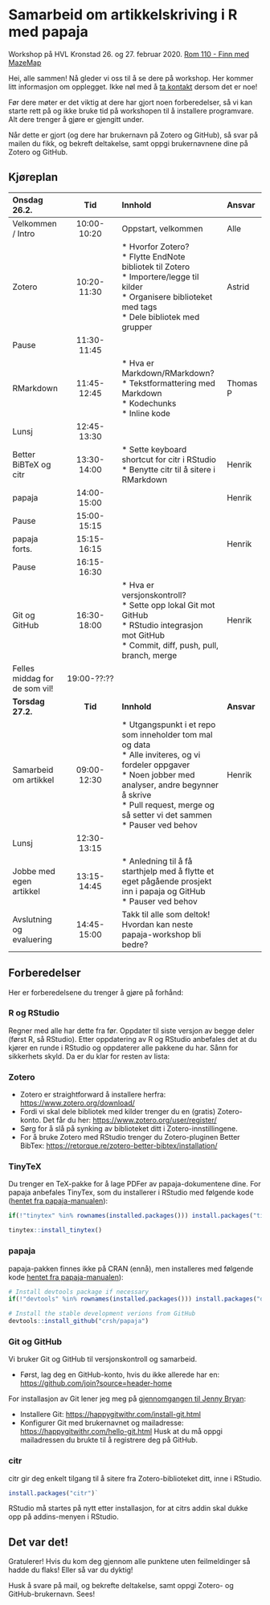 # Samarbeid om artikkelskriving i R med papaja

Workshop på HVL Kronstad 26. og 27. februar 2020. [Rom 110 - Finn med MazeMap](http://bit.ly/2vse5Qb)

Hei, alle sammen! Nå gleder vi oss til å se dere på workshop. Her kommer litt informasjon om opplegget. Ikke nøl med å [ta kontakt](mailto:henrik.sorlie@uib.no) dersom det er noe!  

Før dere møter er det viktig at dere har gjort noen forberedelser, så vi kan starte rett på og ikke bruke tid på workshopen til å installere programvare. Alt dere trenger å gjøre er gjengitt under.

Når dette er gjort (og dere har brukernavn på Zotero og GitHub), så svar på mailen du fikk, og bekreft deltakelse, samt oppgi brukernavnene dine på Zotero og GitHub.

## Kjøreplan
| Onsdag 26.2.      | Tid           | Innhold             | Ansvar |
|:------------------|:-------------:|:--------------------|:-------|
| Velkommen / Intro | 10:00-10:20 | Oppstart, velkommen | Alle   |
| Zotero            | 10:20-11:30 | * Hvorfor Zotero?<br>* Flytte EndNote bibliotek til Zotero<br>* Importere/legge til kilder<br>* Organisere biblioteket med tags<br>* Dele bibliotek med grupper     | Astrid |
| Pause             | 11:30-11:45 |                     |        |
| RMarkdown         | 11:45-12:45 | * Hva er Markdown/RMarkdown?<br>* Tekstformattering med Markdown<br>* Kodechunks<br>* Inline kode | Thomas P |
| Lunsj             | 12:45-13:30 |                     |        |
| Better BiBTeX og citr | 13:30-14:00 | * Sette keyboard shortcut for citr i RStudio<br>* Benytte citr til å sitere i RMarkdown | Henrik |
| papaja            | 14:00-15:00 |                     | Henrik |
| Pause             | 15:00-15:15 |                     |        |
| papaja forts.     | 15:15-16:15 |                     | Henrik |
| Pause             | 16:15-16:30 |                     |        |
| Git og GitHub     | 16:30-18:00 | * Hva er versjonskontroll?<br>* Sette opp lokal Git mot GitHub<br>* RStudio integrasjon mot GitHub<br>* Commit, diff, push, pull, branch, merge | Henrik |
| Felles middag for de som vil! | 19:00-??:?? |                     |        |
| **Torsdag 27.2.**     | **Tid**           | **Innhold**             | **Ansvar** |
| Samarbeid om artikkel | 09:00-12:30 | * Utgangspunkt i et repo som inneholder tom mal og data<br>* Alle inviteres, og vi fordeler oppgaver<br>* Noen jobber med analyser, andre begynner å skrive<br>* Pull request, merge og så setter vi det sammen<br>* Pauser ved behov | Henrik |
| Lunsj             | 12:30-13:15 |                     |        |
| Jobbe med egen artikkel | 13:15-14:45 | * Anledning til å få starthjelp med å flytte et eget pågående prosjekt inn i papaja og GitHub<br>* Pauser ved behov |     |
| Avslutning og evaluering | 14:45-15:00 | Takk til alle som deltok!<br>Hvordan kan neste papaja-workshop bli bedre? | |

## Forberedelser

Her er forberedelsene du trenger å gjøre på forhånd:

### R og RStudio
Regner med alle har dette fra før. Oppdater til siste versjon av begge deler (først R, så RStudio). Etter oppdatering av R og RStudio anbefales det at du kjører en runde i RStudio og oppdaterer alle pakkene du har. Sånn for sikkerhets skyld. Da er du klar for resten av lista:

### Zotero
* Zotero er straightforward å installere herfra: https://www.zotero.org/download/
* Fordi vi skal dele bibliotek med kilder trenger du en (gratis) Zotero-konto. Det får du her: https://www.zotero.org/user/register/
* Sørg for å slå på synking av biblioteket ditt i Zotero-innstillingene.
* For å bruke Zotero med RStudio trenger du Zotero-pluginen Better BibTex: https://retorque.re/zotero-better-bibtex/installation/

### TinyTeX
Du trenger en TeX-pakke for å lage PDFer av papaja-dokumentene dine. For papaja anbefales TinyTex, som du installerer i RStudio med følgende kode ([hentet fra papaja-manualen](https://crsh.github.io/papaja_man/introduction.html#getting-started)):

```r
if(!"tinytex" %in% rownames(installed.packages())) install.packages("tinytex")

tinytex::install_tinytex()
```

### papaja
papaja-pakken finnes ikke på CRAN (ennå), men installeres med følgende kode [hentet fra papaja-manualen](https://crsh.github.io/papaja_man/introduction.html#getting-started)):

```r
# Install devtools package if necessary
if(!"devtools" %in% rownames(installed.packages())) install.packages("devtools")

# Install the stable development verions from GitHub
devtools::install_github("crsh/papaja")
```

### Git og GitHub
Vi bruker Git og GitHub til versjonskontroll og samarbeid.

* Først, lag deg en GitHub-konto, hvis du ikke allerede har en:  https://github.com/join?source=header-home

For installasjon av Git lener jeg meg på [gjennomgangen til Jenny Bryan](https://happygitwithr.com):

* Installere Git: https://happygitwithr.com/install-git.html
* Konfigurer Git med brukernavnet og mailadresse: https://happygitwithr.com/hello-git.html Husk at du må oppgi mailadressen du brukte til å registrere deg på GitHub.

### citr
citr gir deg enkelt tilgang til å sitere fra Zotero-biblioteket ditt, inne i RStudio.
```r
install.packages("citr")`
```
RStudio må startes på nytt etter installasjon, for at citrs addin skal dukke opp på addins-menyen i RStudio.

## Det var det!

Gratulerer! Hvis du kom deg gjennom alle punktene uten feilmeldinger så hadde du flaks! Eller så var du dyktig!

Husk å svare på mail, og bekrefte deltakelse, samt oppgi Zotero- og GitHub-brukernavn. Sees!